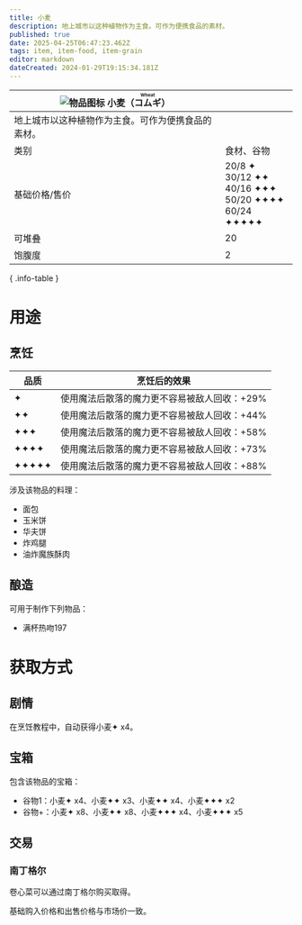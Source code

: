 ```yaml
---
title: 小麦
description: 地上城市以这种植物作为主食。可作为便携食品的素材。
published: true
date: 2025-04-25T06:47:23.462Z
tags: item, item-food, item-grain
editor: markdown
dateCreated: 2024-01-29T19:15:34.181Z
---
```


| <div markdown>![物品图标](/assets/global/items/common_grain.png) <span>小麦（<ruby lang="ja">コムギ<rt>Wheat</rt></ruby>）</span></div>||
| - | - |
| 地上城市以这种植物作为主食。可作为便携食品的素材。 ||
| 类别 | 食材、谷物 |
| 基础价格/售价 | 20/8 ✦<br>30/12 ✦✦<br>40/16 ✦✦✦<br>50/20 ✦✦✦✦<br>60/24 ✦✦✦✦✦ |
| 可堆叠 | 20 |
| 饱腹度 | 2 |
{ .info-table }

# 用途
## 烹饪
| 品质 | 烹饪后的效果 |
| - | - |
| ✦ | 使用魔法后散落的魔力更不容易被敌人回收：+29% |
| ✦✦ | 使用魔法后散落的魔力更不容易被敌人回收：+44% |
| ✦✦✦ | 使用魔法后散落的魔力更不容易被敌人回收：+58% |
| ✦✦✦✦ | 使用魔法后散落的魔力更不容易被敌人回收：+73% |
| ✦✦✦✦✦ | 使用魔法后散落的魔力更不容易被敌人回收：+88% |

涉及该物品的料理：
- 面包
- 玉米饼
- 华夫饼
- 炸鸡腿
- 油炸魔族酥肉

## 酿造
可用于制作下列物品：
- 满杯热吻197

# 获取方式
## 剧情
在烹饪教程中，自动获得小麦✦ x4。

## 宝箱
包含该物品的宝箱：
- 谷物1：小麦✦ x4、小麦✦✦ x3、小麦✦✦ x4、小麦✦✦✦ x2
- 谷物+：小麦✦ x8、小麦✦✦ x8、小麦✦✦✦ x4、小麦✦✦✦ x5

## 交易

### 南丁格尔

卷心菜可以通过南丁格尔购买取得。

基础购入价格和出售价格与市场价一致。